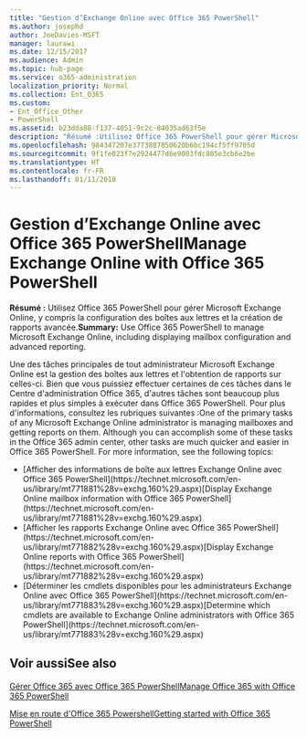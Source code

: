 ```yaml
---
title: "Gestion d’Exchange Online avec Office 365 PowerShell"
ms.author: josephd
author: JoeDavies-MSFT
manager: laurawi
ms.date: 12/15/2017
ms.audience: Admin
ms.topic: hub-page
ms.service: o365-administration
localization_priority: Normal
ms.collection: Ent_O365
ms.custom:
- Ent_Office_Other
- PowerShell
ms.assetid: b23dda88-f137-4051-9c2c-84035ad63f5e
description: "Résumé :Utilisez Office 365 PowerShell pour gérer Microsoft Exchange Online, y compris la configuration des boîtes aux lettres et la création de rapports avancée."
ms.openlocfilehash: 984347207e3773887850620b6bc194cf5ff9705d
ms.sourcegitcommit: 9f1fe023f7e2924477d6e9003fdc805e3cb6e2be
ms.translationtype: HT
ms.contentlocale: fr-FR
ms.lasthandoff: 01/11/2018
---
```

# <a name="manage-exchange-online-with-office-365-powershell"></a><span data-ttu-id="d848d-103">Gestion d’Exchange Online avec Office 365 PowerShell</span><span class="sxs-lookup"><span data-stu-id="d848d-103">Manage Exchange Online with Office 365 PowerShell</span></span>

 <span data-ttu-id="d848d-104">**Résumé :** Utilisez Office 365 PowerShell pour gérer Microsoft Exchange Online, y compris la configuration des boîtes aux lettres et la création de rapports avancée.</span><span class="sxs-lookup"><span data-stu-id="d848d-104">**Summary:** Use Office 365 PowerShell to manage Microsoft Exchange Online, including displaying mailbox configuration and advanced reporting.</span></span>
  
<span data-ttu-id="d848d-p101">Une des tâches principales de tout administrateur Microsoft Exchange Online est la gestion des boîtes aux lettres et l'obtention de rapports sur celles-ci. Bien que vous puissiez effectuer certaines de ces tâches dans le Centre d'administration Office 365, d'autres tâches sont beaucoup plus rapides et plus simples à exécuter dans Office 365 PowerShell. Pour plus d'informations, consultez les rubriques suivantes :</span><span class="sxs-lookup"><span data-stu-id="d848d-p101">One of the primary tasks of any Microsoft Exchange Online administrator is managing mailboxes and getting reports on them. Although you can accomplish some of these tasks in the Office 365 admin center, other tasks are much quicker and easier in Office 365 PowerShell. For more information, see the following topics:</span></span>
  
- <span data-ttu-id="d848d-108">
  [Afficher des informations de boîte aux lettres Exchange Online avec Office 365 PowerShell](https://technet.microsoft.com/en-us/library/mt771881%28v=exchg.160%29.aspx)</span><span class="sxs-lookup"><span data-stu-id="d848d-108">[Display Exchange Online mailbox information with Office 365 PowerShell](https://technet.microsoft.com/en-us/library/mt771881%28v=exchg.160%29.aspx)</span></span>
    
- <span data-ttu-id="d848d-109">
  [Afficher les rapports Exchange Online avec Office 365 PowerShell](https://technet.microsoft.com/en-us/library/mt771882%28v=exchg.160%29.aspx)</span><span class="sxs-lookup"><span data-stu-id="d848d-109">[Display Exchange Online reports with Office 365 PowerShell](https://technet.microsoft.com/en-us/library/mt771882%28v=exchg.160%29.aspx)</span></span>
    
- <span data-ttu-id="d848d-110">
  [Déterminer les cmdlets disponibles pour les administrateurs Exchange Online avec Office 365 PowerShell](https://technet.microsoft.com/en-us/library/mt771883%28v=exchg.160%29.aspx)</span><span class="sxs-lookup"><span data-stu-id="d848d-110">[Determine which cmdlets are available to Exchange Online administrators with Office 365 PowerShell](https://technet.microsoft.com/en-us/library/mt771883%28v=exchg.160%29.aspx)</span></span>
    
## <a name="see-also"></a><span data-ttu-id="d848d-111">Voir aussi</span><span class="sxs-lookup"><span data-stu-id="d848d-111">See also</span></span>

#### 

[<span data-ttu-id="d848d-112">Gérer Office 365 avec Office 365 PowerShell</span><span class="sxs-lookup"><span data-stu-id="d848d-112">Manage Office 365 with Office 365 PowerShell</span></span>](manage-office-365-with-office-365-powershell.md)
  
[<span data-ttu-id="d848d-113">Mise en route d'Office 365 Powershell</span><span class="sxs-lookup"><span data-stu-id="d848d-113">Getting started with Office 365 PowerShell</span></span>](getting-started-with-office-365-powershell.md)

